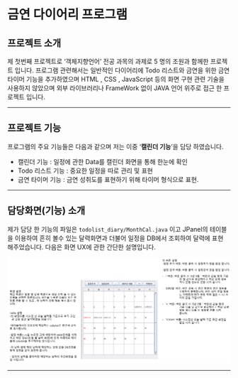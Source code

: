 # 금연 다이어리 프로그램

## 프로젝트 소개

제 첫번째 프로젝트로 ‘객체지향언어’ 전공 과목의 과제로 5 명의 조원과 함께한 프로젝트 입니다. 프로그램 관련해서는 일반적인 다이어리에 Todo 리스트와 금연을 위한 금연타이머 기능을 추가하였으며 HTML , CSS , JavaScript 등의 화면 구현 관련 기술을 사용하지 않았으며 외부 라이브러리나 FrameWork 없이 JAVA 언어 위주로 접근 한 프로젝트 입니다.

---

## 프로젝트 기능

프로그램의 주요 기능들은 다음과 같으며 저는 이중 ‘**캘린더 기능**’을 담당 하였습니다.

- 캘린더 기능
:  일정에 관한 Data를 캘린더 화면을 통해 한눈에 확인
- Todo 리스트 기능
:  중요한 일정을 따로 관리 및 표현
- 금연 타이머 기능
:  금연 성취도를 표현하기 위해 타이머 형식으로 표현.

---

## 담당화면(기능) 소개

제가 담당 한 기능의 파일은 `todolist_diary/MonthCal.java` 이고  JPanel의 테이블을 이용하여 흔히 볼수 있는 달력화면과 더불어 일정을 DB에서 조회하여 달력에 표현 해주었습니다.
다음은 화면 UX에 관한 간단한 설명입니다.

![Untitled](readme-img/Untitled.png)

---
